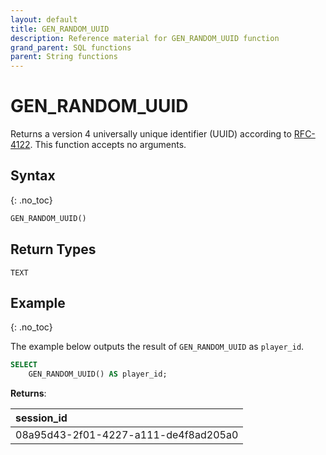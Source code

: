 ```yaml
---
layout: default
title: GEN_RANDOM_UUID
description: Reference material for GEN_RANDOM_UUID function
grand_parent: SQL functions
parent: String functions
---
```


# GEN\_RANDOM\_UUID

Returns a version 4 universally unique identifier (UUID) according to [RFC-4122](https://tools.ietf.org/html/rfc4122#section-4.4). This function accepts no arguments.

## Syntax
{: .no_toc}

```sql
GEN_RANDOM_UUID()
```
## Return Types
`TEXT`

## Example
{: .no_toc}

The example below outputs the result of `GEN_RANDOM_UUID` as `player_id`.

```sql
SELECT
	GEN_RANDOM_UUID() AS player_id;
```

**Returns**:

|              session_id              |
|:-------------------------------------|
| 08a95d43-2f01-4227-a111-de4f8ad205a0 |

